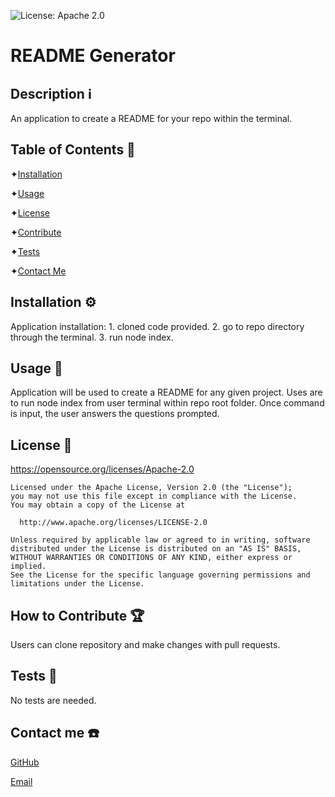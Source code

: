 
  ![License: Apache 2.0](https://img.shields.io/badge/License-Apache_2.0-blue.svg)

# README Generator 

## Description ℹ️

An application to create a README for your repo within the terminal.

## Table of Contents 🔗

✦[Installation](#Installation)

✦[Usage](#Usage)

✦[License](#License)

✦[Contribute](#Contribute)

✦[Tests](#Tests)

✦[Contact Me](#Contact-me)

## Installation ⚙️

Application installation: 1. cloned code provided. 2. go to repo directory through the terminal. 3. run node index.

## Usage 🔧

Application will be used to create a README for any given project. Uses are to run node index from user terminal within repo root folder. Once command is input, the user answers the questions prompted.

## License 🪪

https://opensource.org/licenses/Apache-2.0


    Licensed under the Apache License, Version 2.0 (the "License");
    you may not use this file except in compliance with the License.
    You may obtain a copy of the License at
 
      http://www.apache.org/licenses/LICENSE-2.0
 
    Unless required by applicable law or agreed to in writing, software
    distributed under the License is distributed on an "AS IS" BASIS,
    WITHOUT WARRANTIES OR CONDITIONS OF ANY KIND, either express or implied.
    See the License for the specific language governing permissions and
    limitations under the License.
    

## How to Contribute 🏆

Users can clone repository and make changes with pull requests. 

## Tests 🧩

No tests are needed.

## Contact me ☎️

[GitHub](github.com/alc0ve)

[Email](cmcclai26@gmail.com)
